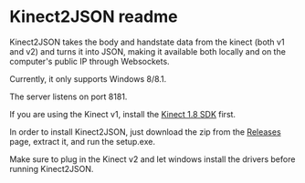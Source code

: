 # Kinect2JSON readme

Kinect2JSON takes the body and handstate data from the kinect (both v1 and v2) and turns it into JSON, making it available both locally and on the computer's public IP through Websockets.

Currently, it only supports Windows 8/8.1.

The server listens on port 8181.

If you are using the Kinect v1, install the <a href="http://www.microsoft.com/en-us/download/confirmation.aspx?id=40278" target="_blank">Kinect 1.8 SDK</a> first.

In order to install Kinect2JSON, just download the zip from the <a href="https://github.com/Calvin-CS/Kinect2JSON/releases" target="_blank">Releases</a> page, extract it, and run the setup.exe.

Make sure to plug in the Kinect v2 and let windows install the drivers before running Kinect2JSON.